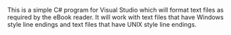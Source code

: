 This is a simple C# program for Visual Studio which will format text files as required by the eBook reader. It will work with text files that have Windows style line endings and text files that have UNIX style line endings.
